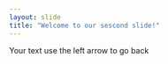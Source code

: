```yaml
---
layout: slide
title: "Welcome to our sescond slide!"
---
```

Your text
use the left arrow to go back
